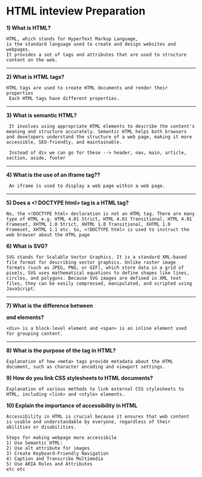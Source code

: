 # HTML inteview Preparation  

**1) What is HTML?**
```
HTML, which stands for HyperText Markup Language,
is the standard language used to create and design websites and webpages.
It provides a set of tags and attributes that are used to structure content on the web.
```
***

**2) What is HTML tags?**
```
HTML tags are used to create HTML documents and render their properties
 Each HTML tags have different properties.
```
***

**3) What is semantic HTML?**
```
 It involves using appropriate HTML elements to describe the content's meaning and structure accurately. Semantic HTML helps both browsers and developers understand the structure of a web page, making it more accessible, SEO-friendly, and maintainable.

 Instead of div we can go for these --> header, nav, main, article, section, aside, footer
```
***

**4) What is the use of an iframe tag??**
```
 An iframe is used to display a web page within a web page.
```
***

**5) Does a <! DOCTYPE html> tag is a HTML tag?**
```
No, the <!DOCTYPE html> declaration is not an HTML tag. There are many type of HTML e.g. HTML 4.01 Strict, HTML 4.01 Transitional, HTML 4.01 Frameset, XHTML 1.0 Strict, XHTML 1.0 Transitional, XHTML 1.0 Frameset, XHTML 1.1 etc. So, <!DOCTYPE html> is used to instruct the web browser about the HTML page
```

**6) What is SVG?**
```
SVG stands for Scalable Vector Graphics. It is a standard XML-based file format for describing vector graphics. Unlike raster image formats (such as JPEG, PNG, or GIF), which store data in a grid of pixels, SVG uses mathematical equations to define shapes like lines, circles, and polygons. Because SVG images are defined in XML text files, they can be easily compressed, manipulated, and scripted using JavaScript.
```
***

**7) What is the difference between <div> and <span> elements?**
```
<div> is a block-level element and <span> is an inline element used for grouping content.
```
***

**8) What is the purpose of the <meta> tag in HTML?**
```
Explanation of how <meta> tags provide metadata about the HTML document, such as character encoding and viewport settings.
```

**9) How do you link CSS stylesheets to HTML documents?**
```
Explanation of various methods to link external CSS stylesheets to HTML, including <link> and <style> elements.
```

**10) Explain the importance of accessibility in HTML**
```
Accessibility in HTML is crucial because it ensures that web content is usable and understandable by everyone, regardless of their abilities or disabilities. 

Steps for making webpage more accessibile
1) Use Semantic HTML:
2) Use alt attribute for images
3) Create Keyboard-Friendly Navigation
4) Caption and Transcribe Multimedia
5) Use ARIA Roles and Attributes
etc etc
```
